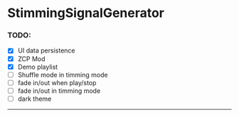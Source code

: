 # StimmingSignalGenerator
### TODO:
- [x] UI data persistence
- [x] ZCP Mod
- [x] Demo playlist
- [ ] Shuffle mode in timming mode
- [ ] fade in/out when play/stop
- [ ] fade in/out in timming mode
- [ ] dark theme
---
